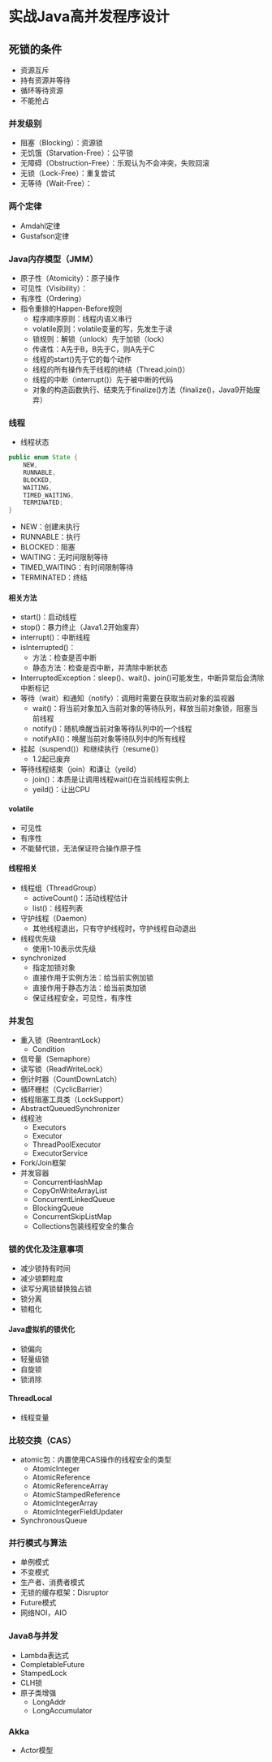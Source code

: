 # 实战Java高并发程序设计

## 死锁的条件

- 资源互斥
- 持有资源并等待
- 循环等待资源
- 不能抢占

### 并发级别

- 阻塞（Blocking）：资源锁
- 无饥饿（Starvation-Free）：公平锁
- 无障碍（Obstruction-Free）：乐观认为不会冲突，失败回滚
- 无锁（Lock-Free）：重复尝试
- 无等待（Wait-Free）：

### 两个定律

- Amdahl定律
- Gustafson定律

### Java内存模型（JMM）

- 原子性（Atomicity）：原子操作
- 可见性（Visibility）：
- 有序性（Ordering）
- 指令重排的Happen-Before规则
  - 程序顺序原则：线程内语义串行
  - volatile原则：volatile变量的写，先发生于读
  - 锁规则：解锁（unlock）先于加锁（lock）
  - 传递性：A先于B，B先于C，则A先于C
  - 线程的start()先于它的每个动作
  - 线程的所有操作先于线程的终结（Thread.join()）
  - 线程的中断（interrupt()）先于被中断的代码
  - 对象的构造函数执行、结束先于finalize()方法（finalize()，Java9开始废弃）

### 线程

- 线程状态

```java
public enum State {
    NEW,
    RUNNABLE,
    BLOCKED,
    WAITING,
    TIMED_WAITING,
    TERMINATED;
}
```

- NEW：创建未执行
- RUNNABLE：执行
- BLOCKED：阻塞
- WAITING：无时间限制等待
- TIMED_WAITING：有时间限制等待
- TERMINATED：终结

#### 相关方法

- start()：启动线程
- stop()：暴力终止（Java1.2开始废弃）
- interrupt()：中断线程
- isInterrupted()：
  - 方法：检查是否中断
  - 静态方法：检查是否中断，并清除中断状态
- InterruptedException：sleep()、wait()、join()可能发生，中断异常后会清除中断标记
- 等待（wait）和通知（notify）：调用时需要在获取当前对象的监视器
  - wait()：将当前对象加入当前对象的等待队列，释放当前对象锁，阻塞当前线程
  - notify()：随机唤醒当前对象等待队列中的一个线程
  - notifyAll()：唤醒当前对象等待队列中的所有线程
- 挂起（suspend()）和继续执行（resume()）
  - 1.2起已废弃
- 等待线程结束（join）和谦让（yeild）
  - join()：本质是让调用线程wait()在当前线程实例上
  - yeild()：让出CPU

#### volatile

- 可见性
- 有序性
- 不能替代锁，无法保证符合操作原子性

#### 线程相关

- 线程组（ThreadGroup）
  - activeCount()：活动线程估计
  - list()：线程列表
- 守护线程（Daemon）
  - 其他线程退出，只有守护线程时，守护线程自动退出
- 线程优先级
  - 使用1-10表示优先级
- synchronized
  - 指定加锁对象
  - 直接作用于实例方法：给当前实例加锁
  - 直接作用于静态方法：给当前类加锁
  - 保证线程安全，可见性，有序性


### 并发包

- 重入锁（ReentrantLock）
  - Condition
- 信号量（Semaphore）
- 读写锁（ReadWriteLock）
- 倒计时器（CountDownLatch）
- 循环栅栏（CyclicBarrier）
- 线程阻塞工具类（LockSupport）
- AbstractQueuedSynchronizer
- 线程池
  - Executors
  - Executor
  - ThreadPoolExecutor
  - ExecutorService
- Fork/Join框架
- 并发容器
  - ConcurrentHashMap
  - CopyOnWriteArrayList
  - ConcurrentLinkedQueue
  - BlockingQueue
  - ConcurrentSkipListMap
  - Collections包装线程安全的集合

### 锁的优化及注意事项

- 减少锁持有时间
- 减少锁颗粒度
- 读写分离锁替换独占锁
- 锁分离
- 锁粗化

#### Java虚拟机的锁优化

- 锁偏向
- 轻量级锁
- 自旋锁
- 锁消除

#### ThreadLocal

- 线程变量

### 比较交换（CAS）

- atomic包：内置使用CAS操作的线程安全的类型
  - AtomicInteger
  - AtomicReference
  - AtomicReferenceArray
  - AtomicStampedReference
  - AtomicIntegerArray
  - AtomicIntegerFieldUpdater
- SynchronousQueue

### 并行模式与算法

- 单例模式
- 不变模式
- 生产者、消费者模式
- 无锁的缓存框架：Disruptor
- Future模式
- 网络NOI，AIO

### Java8与并发

- Lambda表达式
- CompletableFuture
- StampedLock
- CLH锁
- 原子类增强
  - LongAddr
  - LongAccumulator

### Akka

- Actor模型